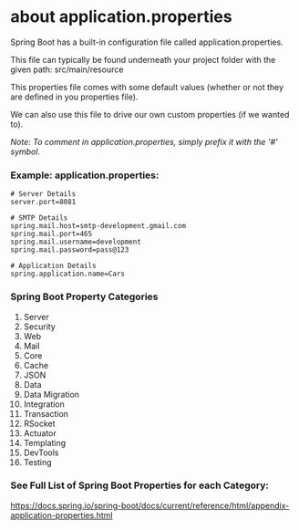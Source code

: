 # about application.properties

Spring Boot has a built-in configuration file called application.properties. 

This file can typically be found underneath your project folder with the given path: src/main/resource

This properties file comes with some default values (whether or not they are defined in you properties file). 

We can also use this file to drive our own custom properties (if we wanted to). 

*Note: To comment in application.properties, simply prefix it with the '#' symbol.*

### Example: application.properties:
```
# Server Details
server.port=8081

# SMTP Details
spring.mail.host=smtp-development.gmail.com
spring.mail.port=465
spring.mail.username=development
spring.mail.password=pass@123

# Application Details
spring.application.name=Cars
```

### Spring Boot Property Categories
1. Server
2. Security
3. Web
4. Mail
5. Core
6. Cache
7. JSON
8. Data
9. Data Migration
10. Integration
11. Transaction
12. RSocket
13. Actuator
14. Templating
15. DevTools
16. Testing

### See Full List of Spring Boot Properties for each Category:
https://docs.spring.io/spring-boot/docs/current/reference/html/appendix-application-properties.html
